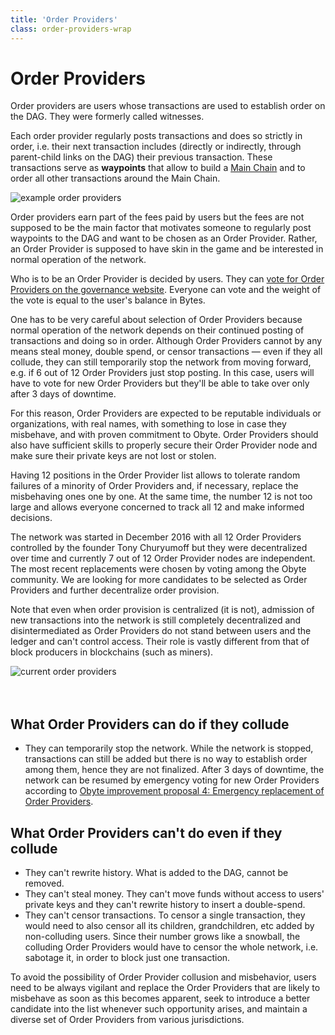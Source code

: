 ```yaml
---
title: 'Order Providers'
class: order-providers-wrap
---
```


# Order Providers
<div class="sub-text">
    Order providers are users whose transactions are used to establish order on the DAG. They were formerly called witnesses.
</div>
<p class="sub-paragraph">
    Each order provider regularly posts transactions and does so strictly in order, i.e. their next transaction 
    includes (directly or indirectly, through parent-child links on the DAG) their previous transaction. 
    These transactions serve as <b>waypoints</b> that allow to build a <a href="/technology">Main Chain</a> and to order all other 
    transactions around the Main Chain.
</p>
<div class="flex-block left">
    <div class="img-block">
        <img src="/user/themes/obyte/assets/order-providers/img1.png" alt="example order providers">
    </div>
    <div class="info-block">
        <p>
            Order providers earn part of the fees paid by users but the fees are not supposed to be the main factor 
            that motivates someone to regularly post waypoints to the DAG and want to be chosen as an Order Provider. 
            Rather, an Order Provider is supposed to have skin in the game and be interested in normal operation of 
            the network.
        </p>
        <p>
            Who is to be an Order Provider is decided by users. They can <a href="https://governance.obyte.org/sys/op_list" target="_blank" rel="noopener">vote for Order Providers on the governance website</a>. Everyone can vote and the weight of the vote is equal to the user's balance in Bytes.
        </p>
    </div>
</div>

One has to be very careful about selection of Order Providers because normal operation of the network depends on their continued posting of transactions and doing so in order. Although Order Providers cannot by any means steal money, double spend, or censor transactions &mdash; even if they all collude, they can still temporarily stop the network from moving forward, e.g. if 6 out of 12 Order Providers just stop posting. In this case, users will have to vote for new Order Providers but they'll be able to take over only after 3 days of downtime.

For this reason, Order Providers are expected to be reputable individuals or organizations, with real names, with something to lose in case they misbehave, and with proven commitment to Obyte. Order Providers should also have sufficient skills to properly secure their Order Provider node and make sure their private keys are not lost or stolen.

Having 12 positions in the Order Provider list allows to tolerate random failures of a minority of Order Providers and, if necessary, replace the misbehaving ones one by one. At the same time, the number 12 is not too large and allows everyone concerned to track all 12 and make informed decisions.

<div class="flex-block right">
    <div class="info-block">
        <p>
            The network was started in December 2016 with all 12 Order Providers controlled by the founder Tony Churyumoff but they were decentralized over time and currently 7 out of 12 Order Provider nodes are independent. The most recent replacements were chosen by voting among the Obyte community. We are looking for more candidates to be selected as Order Providers and further decentralize order provision.
        </p>
        <p>
            Note that even when order provision is centralized (it is not), admission of new transactions into the network is still completely decentralized and disintermediated as Order Providers do not stand between users and the ledger and can't control access. Their role is vastly different from that of block producers in blockchains (such as miners). 
        </p>
    </div>
    <div class="img-block providers">
        <img src="/user/themes/obyte/assets/order-providers/img3.png?v2" alt="current order providers">
    </div>
</div>
<br><br>

## What Order Providers can do if they collude
* They can temporarily stop the network. While the network is stopped, transactions can still be added but there is no way to establish order among them, hence they are not finalized. After 3 days of downtime, the network can be resumed by emergency voting for new Order Providers according to <a href="https://github.com/byteball/OIPs/blob/master/oip-0004.md" target="_blank" rel="noopener">Obyte improvement proposal 4: Emergency replacement of Order Providers</a>.

## What Order Providers can't do even if they collude
* They can't rewrite history. What is added to the DAG, cannot be removed.
* They can't steal money. They can't move funds without access to users' private keys and they can't rewrite history to insert a double-spend.
* They can't censor transactions. To censor a single transaction, they would need to also censor all its children, grandchildren, etc added by non-colluding users. Since their number grows like a snowball, the colluding Order Providers would have to censor the whole network, i.e. sabotage it, in order to block just one transaction.

To avoid the possibility of Order Provider collusion and misbehavior, users need to be always vigilant and replace the Order Providers that are likely to misbehave as soon as this becomes apparent, seek to introduce a better candidate into the list whenever such opportunity arises, and maintain a diverse set of Order Providers from various jurisdictions.
